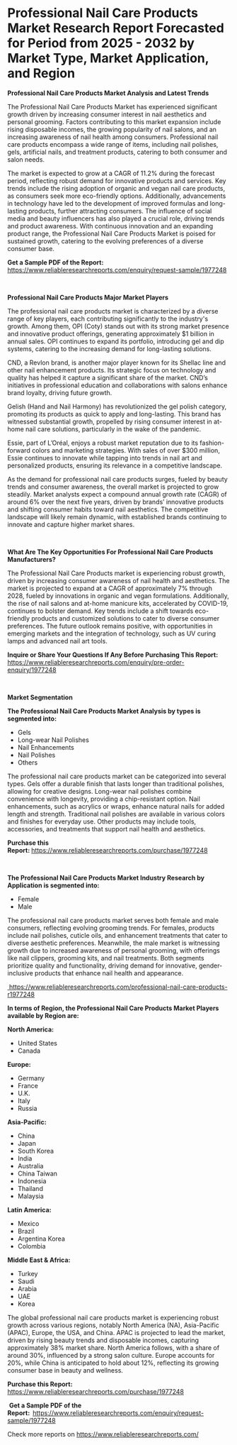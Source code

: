 <p><h1>Professional Nail Care Products Market Research Report Forecasted for Period from 2025 -  2032 by Market Type, Market Application, and Region</h1></p><p><strong>Professional Nail Care Products Market Analysis and Latest Trends</strong></p>
<p><p>The Professional Nail Care Products Market has experienced significant growth driven by increasing consumer interest in nail aesthetics and personal grooming. Factors contributing to this market expansion include rising disposable incomes, the growing popularity of nail salons, and an increasing awareness of nail health among consumers. Professional nail care products encompass a wide range of items, including nail polishes, gels, artificial nails, and treatment products, catering to both consumer and salon needs.</p><p>The market is expected to grow at a CAGR of 11.2% during the forecast period, reflecting robust demand for innovative products and services. Key trends include the rising adoption of organic and vegan nail care products, as consumers seek more eco-friendly options. Additionally, advancements in technology have led to the development of improved formulas and long-lasting products, further attracting consumers. The influence of social media and beauty influencers has also played a crucial role, driving trends and product awareness. With continuous innovation and an expanding product range, the Professional Nail Care Products Market is poised for sustained growth, catering to the evolving preferences of a diverse consumer base.</p></p>
<p><strong>Get a Sample PDF of the Report:&nbsp;</strong> <a href="https://www.reliableresearchreports.com/enquiry/request-sample/1977248?utm_campaign=3108&utm_medium=2&utm_source=Github&utm_content=ia&utm_term=05042025&utm_id=professional-nail-care-products">https://www.reliableresearchreports.com/enquiry/request-sample/1977248</a></p>
<p>&nbsp;</p>
<p><strong>Professional Nail Care Products Major Market Players</strong></p>
<p><p>The professional nail care products market is characterized by a diverse range of key players, each contributing significantly to the industry's growth. Among them, OPI (Coty) stands out with its strong market presence and innovative product offerings, generating approximately $1 billion in annual sales. OPI continues to expand its portfolio, introducing gel and dip systems, catering to the increasing demand for long-lasting solutions.</p><p>CND, a Revlon brand, is another major player known for its Shellac line and other nail enhancement products. Its strategic focus on technology and quality has helped it capture a significant share of the market. CND’s initiatives in professional education and collaborations with salons enhance brand loyalty, driving future growth. </p><p>Gelish (Hand and Nail Harmony) has revolutionized the gel polish category, promoting its products as quick to apply and long-lasting. This brand has witnessed substantial growth, propelled by rising consumer interest in at-home nail care solutions, particularly in the wake of the pandemic.</p><p>Essie, part of L’Oréal, enjoys a robust market reputation due to its fashion-forward colors and marketing strategies. With sales of over $300 million, Essie continues to innovate while tapping into trends in nail art and personalized products, ensuring its relevance in a competitive landscape.</p><p>As the demand for professional nail care products surges, fueled by beauty trends and consumer awareness, the overall market is projected to grow steadily. Market analysts expect a compound annual growth rate (CAGR) of around 6% over the next five years, driven by brands’ innovative products and shifting consumer habits toward nail aesthetics. The competitive landscape will likely remain dynamic, with established brands continuing to innovate and capture higher market shares.</p></p>
<p>&nbsp;</p>
<p><strong>What Are The Key Opportunities For Professional Nail Care Products Manufacturers?</strong></p>
<p><p>The Professional Nail Care Products market is experiencing robust growth, driven by increasing consumer awareness of nail health and aesthetics. The market is projected to expand at a CAGR of approximately 7% through 2028, fueled by innovations in organic and vegan formulations. Additionally, the rise of nail salons and at-home manicure kits, accelerated by COVID-19, continues to bolster demand. Key trends include a shift towards eco-friendly products and customized solutions to cater to diverse consumer preferences. The future outlook remains positive, with opportunities in emerging markets and the integration of technology, such as UV curing lamps and advanced nail art tools.</p></p>
<p><strong>Inquire or Share Your Questions If Any Before Purchasing This Report:</strong> <a href="https://www.reliableresearchreports.com/enquiry/pre-order-enquiry/1977248?utm_campaign=3108&utm_medium=2&utm_source=Github&utm_content=ia&utm_term=05042025&utm_id=professional-nail-care-products">https://www.reliableresearchreports.com/enquiry/pre-order-enquiry/1977248</a></p>
<p>&nbsp;</p>
<p><strong>Market Segmentation</strong></p>
<p><strong>The Professional Nail Care Products Market Analysis by types is segmented into:</strong></p>
<p><ul><li>Gels</li><li>Long-wear Nail Polishes</li><li>Nail Enhancements</li><li>Nail Polishes</li><li>Others</li></ul></p>
<p><p>The professional nail care products market can be categorized into several types. Gels offer a durable finish that lasts longer than traditional polishes, allowing for creative designs. Long-wear nail polishes combine convenience with longevity, providing a chip-resistant option. Nail enhancements, such as acrylics or wraps, enhance natural nails for added length and strength. Traditional nail polishes are available in various colors and finishes for everyday use. Other products may include tools, accessories, and treatments that support nail health and aesthetics.</p></p>
<p><strong>Purchase this Report:&nbsp;</strong><a href="https://www.reliableresearchreports.com/purchase/1977248?utm_campaign=3108&utm_medium=2&utm_source=Github&utm_content=ia&utm_term=05042025&utm_id=professional-nail-care-products">https://www.reliableresearchreports.com/purchase/1977248</a></p>
<p>&nbsp;</p>
<p><strong>The Professional Nail Care Products Market Industry Research by Application is segmented into:</strong></p>
<p><ul><li>Female</li><li>Male</li></ul></p>
<p><p>The professional nail care products market serves both female and male consumers, reflecting evolving grooming trends. For females, products include nail polishes, cuticle oils, and enhancement treatments that cater to diverse aesthetic preferences. Meanwhile, the male market is witnessing growth due to increased awareness of personal grooming, with offerings like nail clippers, grooming kits, and nail treatments. Both segments prioritize quality and functionality, driving demand for innovative, gender-inclusive products that enhance nail health and appearance.</p></p>
<p><a href="https://www.reliableresearchreports.com/professional-nail-care-products-r1977248?utm_campaign=3108&utm_medium=2&utm_source=Github&utm_content=ia&utm_term=05042025&utm_id=professional-nail-care-products">&nbsp;https://www.reliableresearchreports.com/professional-nail-care-products-r1977248</a></p>
<p><strong>In terms of Region, the Professional Nail Care Products Market Players available by Region are:</strong></p>
<p>
    <p> <strong> North America: </strong>
        <ul>
            <li>United States</li>
            <li>Canada</li>
        </ul>
        </p> 
    <p> <strong> Europe: </strong>
        <ul>
            <li>Germany</li>
            <li>France</li>
            <li>U.K.</li>
            <li>Italy</li>
            <li>Russia</li>
        </ul>
        </p> 
    <p> <strong> Asia-Pacific: </strong>
        <ul>
            <li>China</li>
            <li>Japan</li>
            <li>South Korea</li>
            <li>India</li>
            <li>Australia</li>
            <li>China Taiwan</li>
            <li>Indonesia</li>
            <li>Thailand</li>
            <li>Malaysia</li>
        </ul>
        </p> 
    <p> <strong> Latin America: </strong>
        <ul>
            <li>Mexico</li>
            <li>Brazil</li>
            <li>Argentina Korea</li>
            <li>Colombia</li>
        </ul>
        </p> 
    <p> <strong> Middle East & Africa: </strong>
        <ul>
            <li>Turkey</li>
            <li>Saudi</li>
            <li>Arabia</li>
            <li>UAE</li>
            <li>Korea</li>
        </ul>
    </p>
    </p>
<p><p>The global professional nail care products market is experiencing robust growth across various regions, notably North America (NA), Asia-Pacific (APAC), Europe, the USA, and China. APAC is projected to lead the market, driven by rising beauty trends and disposable incomes, capturing approximately 38% market share. North America follows, with a share of around 30%, influenced by a strong salon culture. Europe accounts for 20%, while China is anticipated to hold about 12%, reflecting its growing consumer base in beauty and wellness.</p></p>
<p><strong>Purchase this Report: </strong><a href="https://www.reliableresearchreports.com/purchase/1977248?utm_campaign=3108&utm_medium=2&utm_source=Github&utm_content=ia&utm_term=05042025&utm_id=professional-nail-care-products">https://www.reliableresearchreports.com/purchase/1977248</a></p>
<p>&nbsp;<strong>Get a Sample PDF of the Report:&nbsp;&nbsp;</strong><a href="https://www.reliableresearchreports.com/enquiry/request-sample/1977248?utm_campaign=3108&utm_medium=2&utm_source=Github&utm_content=ia&utm_term=05042025&utm_id=professional-nail-care-products">https://www.reliableresearchreports.com/enquiry/request-sample/1977248</a></p>
<p><strong></strong></p>
<p>Check more reports on <a href="https://www.reliableresearchreports.com/?utm_campaign=3108&utm_medium=2&utm_source=Github&utm_content=ia&utm_term=05042025&utm_id=professional-nail-care-products">https://www.reliableresearchreports.com/</a></p>